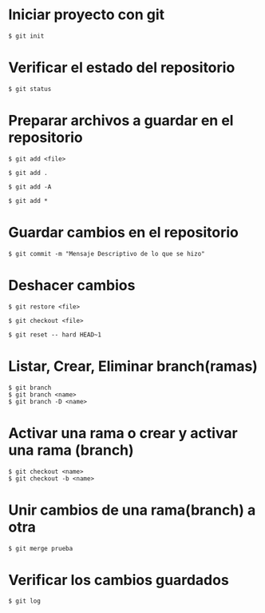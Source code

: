 # Iniciar proyecto con git 

    $ git init

# Verificar el estado del repositorio 

    $ git status

# Preparar archivos a guardar en el repositorio 

    $ git add <file>

    $ git add .

    $ git add -A

    $ git add *

# Guardar cambios en el repositorio 

    $ git commit -m "Mensaje Descriptivo de lo que se hizo"

# Deshacer cambios 

    $ git restore <file>

    $ git checkout <file>

    $ git reset -- hard HEAD~1


# Listar, Crear, Eliminar branch(ramas)

    $ git branch
    $ git branch <name>
    $ git branch -D <name>

# Activar una rama o crear y activar una rama (branch)

    $ git checkout <name>
    $ git checkout -b <name>


# Unir cambios de una rama(branch) a otra

    $ git merge prueba

# Verificar los cambios guardados 

    $ git log